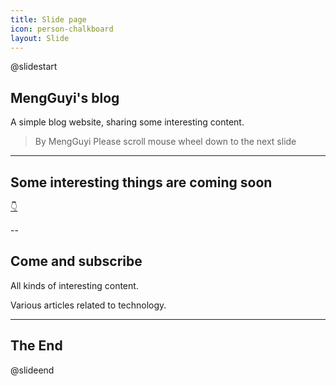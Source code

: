 ```yaml
---
title: Slide page
icon: person-chalkboard
layout: Slide
---
```


<!-- markdownlint-disable MD024 MD033 MD051 -->

@slidestart

<!-- .slide: data-transition="slide" -->

## MengGuyi's blog

<!-- .element: class="r-fit-text" -->

A simple blog website, sharing some interesting content.

<!-- .element: class="r-fit-text" -->

> By MengGuyi Please scroll mouse wheel down to the next slide

---

<!-- .slide: data-transition="slide" data-auto-animate -->

## Some interesting things are coming soon

<!-- .element: class="r-fit-text" -->

[👇](#/1/1)

--

<!-- .slide: data-transition="slide" data-auto-animate -->

## Come and subscribe

<!-- .element: class="r-fit-text" -->

All kinds of interesting content.

<!-- .element: class="fragment fade-in" -->

Various articles related to technology.

<!-- .element: class="fragment fade-in" -->

---

<!-- .slide: data-transition="slide" data-auto-animate -->

## The End

@slideend
